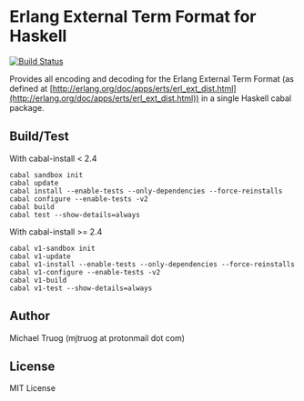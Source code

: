 Erlang External Term Format for Haskell
=======================================

[![Build Status](https://app.travis-ci.com/okeuday/erlang_hs.svg?branch=master)](https://app.travis-ci.com/okeuday/erlang_hs)

Provides all encoding and decoding for the Erlang External Term Format
(as defined at [http://erlang.org/doc/apps/erts/erl_ext_dist.html](http://erlang.org/doc/apps/erts/erl_ext_dist.html))
in a single Haskell cabal package.

Build/Test
----------

With cabal-install < 2.4

    cabal sandbox init
    cabal update
    cabal install --enable-tests --only-dependencies --force-reinstalls
    cabal configure --enable-tests -v2
    cabal build
    cabal test --show-details=always

With cabal-install >= 2.4

    cabal v1-sandbox init
    cabal v1-update
    cabal v1-install --enable-tests --only-dependencies --force-reinstalls
    cabal v1-configure --enable-tests -v2
    cabal v1-build
    cabal v1-test --show-details=always

Author
------

Michael Truog (mjtruog at protonmail dot com)

License
-------

MIT License

